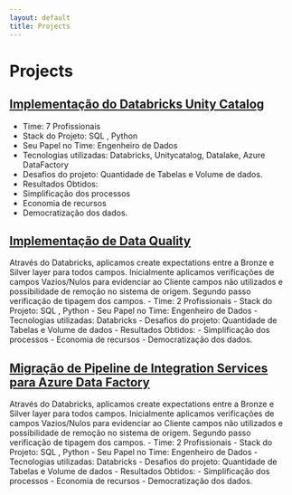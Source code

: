 ```yaml
---
layout: default
title: Projects
---
```

# Projects

## [Implementação do Databricks Unity Catalog](#project1)
<!--### Description
  A detailed description of Project 1, 
 - the technologies used, 
 - the challenges faced, 
 - and the results. -->
- Time: 7 Profissionais
- Stack do Projeto: SQL , Python
- Seu Papel no Time: Engenheiro de Dados
- Tecnologias utilizadas: Databricks, Unitycatalog, Datalake, Azure DataFactory
- Desafios do projeto: Quantidade de Tabelas e Volume de dados.
- Resultados Obtidos: 
- Simplificação dos processos
- Economia de recursos
- Democratização dos dados.

<!--### Technologies
- Technology 1
- Technology 2
- Technology 3
-->

## [Implementação de Data Quality](#project2)
 Através do Databricks, aplicamos create expectations entre a Bronze e Silver layer para todos campos.
 Inicialmente aplicamos verificações de campos Vazios/Nulos para evidenciar ao Cliente campos não utilizados e possibilidade de remoção no sistema de origem.
 Segundo passo verificação de tipagem dos campos.
	 - Time: 2 Profissionais
	 - Stack do Projeto: SQL , Python
	 - Seu Papel no Time: Engenheiro de Dados
	 - Tecnologias utilizadas: Databricks
	 - Desafios do projeto: Quantidade de Tabelas e Volume de dados
     - Resultados Obtidos: 
        - Simplificação dos processos
        - Economia de recursos
        - Democratização dos dados.

## [Migração de Pipeline de Integration Services para Azure Data Factory](#project3)
 Através do Databricks, aplicamos create expectations entre a Bronze e Silver layer para todos campos.
 Inicialmente aplicamos verificações de campos Vazios/Nulos para evidenciar ao Cliente campos não utilizados e possibilidade de remoção no sistema de origem.
 Segundo passo verificação de tipagem dos campos.
	 - Time: 2 Profissionais
	 - Stack do Projeto: SQL , Python
	 - Seu Papel no Time: Engenheiro de Dados
	 - Tecnologias utilizadas: Databricks
	 - Desafios do projeto: Quantidade de Tabelas e Volume de dados
     - Resultados Obtidos: 
        - Simplificação dos processos
        - Economia de recursos
        - Democratização dos dados.